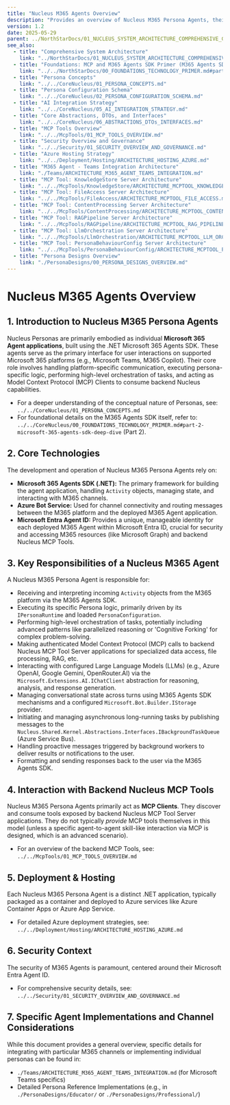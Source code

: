 ```yaml
---
title: "Nucleus M365 Agents Overview"
description: "Provides an overview of Nucleus M365 Persona Agents, their core technologies, responsibilities, and interaction with backend MCP Tools."
version: 1.2
date: 2025-05-29
parent: ../NorthStarDocs/01_NUCLEUS_SYSTEM_ARCHITECTURE_COMPREHENSIVE_GUIDE.md
see_also:
  - title: "Comprehensive System Architecture"
    link: "../NorthStarDocs/01_NUCLEUS_SYSTEM_ARCHITECTURE_COMPREHENSIVE_GUIDE.md"
  - title: "Foundations: MCP and M365 Agents SDK Primer (M365 Agents SDK Deep Dive)"
    link: "../../NorthStarDocs/00_FOUNDATIONS_TECHNOLOGY_PRIMER.md#part-2-microsoft-365-agents-sdk-deep-dive"
  - title: "Persona Concepts"
    link: "../../CoreNucleus/01_PERSONA_CONCEPTS.md"
  - title: "Persona Configuration Schema"
    link: "../../CoreNucleus/02_PERSONA_CONFIGURATION_SCHEMA.md"
  - title: "AI Integration Strategy"
    link: "../../CoreNucleus/05_AI_INTEGRATION_STRATEGY.md"
  - title: "Core Abstractions, DTOs, and Interfaces"
    link: "../../CoreNucleus/06_ABSTRACTIONS_DTOs_INTERFACES.md"
  - title: "MCP Tools Overview"
    link: "../../McpTools/01_MCP_TOOLS_OVERVIEW.md"
  - title: "Security Overview and Governance"
    link: "../../Security/01_SECURITY_OVERVIEW_AND_GOVERNANCE.md"
  - title: "Azure Hosting Strategy"
    link: "../../Deployment/Hosting/ARCHITECTURE_HOSTING_AZURE.md"
  - title: "M365 Agent - Teams Integration Architecture"
    link: "./Teams/ARCHITECTURE_M365_AGENT_TEAMS_INTEGRATION.md"
  - title: "MCP Tool: KnowledgeStore Server Architecture"
    link: "../../McpTools/KnowledgeStore/ARCHITECTURE_MCPTOOL_KNOWLEDGE_STORE.md"
  - title: "MCP Tool: FileAccess Server Architecture"
    link: "../../McpTools/FileAccess/ARCHITECTURE_MCPTOOL_FILE_ACCESS.md"
  - title: "MCP Tool: ContentProcessing Server Architecture"
    link: "../../McpTools/ContentProcessing/ARCHITECTURE_MCPTOOL_CONTENT_PROCESSING.md"
  - title: "MCP Tool: RAGPipeline Server Architecture"
    link: "../../McpTools/RAGPipeline/ARCHITECTURE_MCPTOOL_RAG_PIPELINE.md"
  - title: "MCP Tool: LlmOrchestration Server Architecture"
    link: "../../McpTools/LlmOrchestration/ARCHITECTURE_MCPTOOL_LLM_ORCHESTRATION.md"
  - title: "MCP Tool: PersonaBehaviourConfig Server Architecture"
    link: "../../McpTools/PersonaBehaviourConfig/ARCHITECTURE_MCPTOOL_PERSONA_BEHAVIOUR_CONFIG.md"
  - title: "Persona Designs Overview"
    link: "./PersonaDesigns/00_PERSONA_DESIGNS_OVERVIEW.md"
---
```


# Nucleus M365 Agents Overview

## 1. Introduction to Nucleus M365 Persona Agents
Nucleus Personas are primarily embodied as individual **Microsoft 365 Agent applications**, built using the .NET Microsoft 365 Agents SDK. These agents serve as the primary interface for user interactions on supported Microsoft 365 platforms (e.g., Microsoft Teams, M365 Copilot). Their core role involves handling platform-specific communication, executing persona-specific logic, performing high-level orchestration of tasks, and acting as Model Context Protocol (MCP) Clients to consume backend Nucleus capabilities.

*   For a deeper understanding of the conceptual nature of Personas, see: `../../CoreNucleus/01_PERSONA_CONCEPTS.md`
*   For foundational details on the M365 Agents SDK itself, refer to: `../../CoreNucleus/00_FOUNDATIONS_TECHNOLOGY_PRIMER.md#part-2-microsoft-365-agents-sdk-deep-dive` (Part 2).

## 2. Core Technologies
The development and operation of Nucleus M365 Persona Agents rely on:
*   **Microsoft 365 Agents SDK (.NET):** The primary framework for building the agent application, handling `Activity` objects, managing state, and interacting with M365 channels.
*   **Azure Bot Service:** Used for channel connectivity and routing messages between the M365 platform and the deployed M365 Agent application.
*   **Microsoft Entra Agent ID:** Provides a unique, manageable identity for each deployed M365 Agent within Microsoft Entra ID, crucial for security and accessing M365 resources (like Microsoft Graph) and backend Nucleus MCP Tools.

## 3. Key Responsibilities of a Nucleus M365 Agent
A Nucleus M365 Persona Agent is responsible for:
*   Receiving and interpreting incoming `Activity` objects from the M365 platform via the M365 Agents SDK.
*   Executing its specific Persona logic, primarily driven by its `IPersonaRuntime` and loaded `PersonaConfiguration`.
*   Performing high-level orchestration of tasks, potentially including advanced patterns like parallelized reasoning or 'Cognitive Forking' for complex problem-solving.
*   Making authenticated Model Context Protocol (MCP) calls to backend Nucleus MCP Tool Server applications for specialized data access, file processing, RAG, etc.
*   Interacting with configured Large Language Models (LLMs) (e.g., Azure OpenAI, Google Gemini, OpenRouter.AI) via the `Microsoft.Extensions.AI.IChatClient` abstraction for reasoning, analysis, and response generation.
*   Managing conversational state across turns using M365 Agents SDK mechanisms and a configured `Microsoft.Bot.Builder.IStorage` provider.
*   Initiating and managing asynchronous long-running tasks by publishing messages to the `Nucleus.Shared.Kernel.Abstractions.Interfaces.IBackgroundTaskQueue` (Azure Service Bus).
*   Handling proactive messages triggered by background workers to deliver results or notifications to the user.
*   Formatting and sending responses back to the user via the M365 Agents SDK.

## 4. Interaction with Backend Nucleus MCP Tools
Nucleus M365 Persona Agents primarily act as **MCP Clients**. They discover and consume tools exposed by backend Nucleus MCP Tool Server applications. They do not typically *provide* MCP tools themselves in this model (unless a specific agent-to-agent skill-like interaction via MCP is designed, which is an advanced scenario).
*   For an overview of the backend MCP Tools, see: `../../McpTools/01_MCP_TOOLS_OVERVIEW.md`

## 5. Deployment & Hosting
Each Nucleus M365 Persona Agent is a distinct .NET application, typically packaged as a container and deployed to Azure services like Azure Container Apps or Azure App Service.
*   For detailed Azure deployment strategies, see: `../../Deployment/Hosting/ARCHITECTURE_HOSTING_AZURE.md`

## 6. Security Context
The security of M365 Agents is paramount, centered around their Microsoft Entra Agent ID.
*   For comprehensive security details, see: `../../Security/01_SECURITY_OVERVIEW_AND_GOVERNANCE.md`

## 7. Specific Agent Implementations and Channel Considerations
While this document provides a general overview, specific details for integrating with particular M365 channels or implementing individual personas can be found in:
*   `./Teams/ARCHITECTURE_M365_AGENT_TEAMS_INTEGRATION.md` (for Microsoft Teams specifics)
*   Detailed Persona Reference Implementations (e.g., in `./PersonaDesigns/Educator/` or `./PersonaDesigns/Professional/`)
